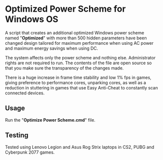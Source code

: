 # Optimized Power Scheme for Windows OS

A script that creates an additional optimized Windows power scheme named "**Optimized**" with more than 500 hidden parameters have been changed design tailored for maximum performance when using AC power and maximum energy savings when using DC.

The system affects only the power scheme and nothing else. Administrator rights are not required to run. The contents of the file are open source so that you make sure the transparency of the changes made.

There is a huge increase in frame time stability and low 1% fps in games, giving preference to performance cores, unparking cores, as well as a reduction in stuttering in games that use Easy Anti-Cheat to constantly scan connected devices.

## Usage

Run the "**Optimize Power Scheme.cmd**" file.

## Testing

Tested using Lenovo Legion and Asus Rog Strix laptops in CS2, PUBG and Cyberpunk 2077 games.
